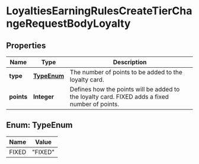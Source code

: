 

# LoyaltiesEarningRulesCreateTierChangeRequestBodyLoyalty


## Properties

| Name | Type | Description |
|------------ | ------------- | ------------- |
|**type** | [**TypeEnum**](#TypeEnum) | The number of points to be added to the loyalty card. |
|**points** | **Integer** | Defines how the points will be added to the loyalty card. FIXED adds a fixed number of points. |



## Enum: TypeEnum

| Name | Value |
|---- | -----|
| FIXED | &quot;FIXED&quot; |



